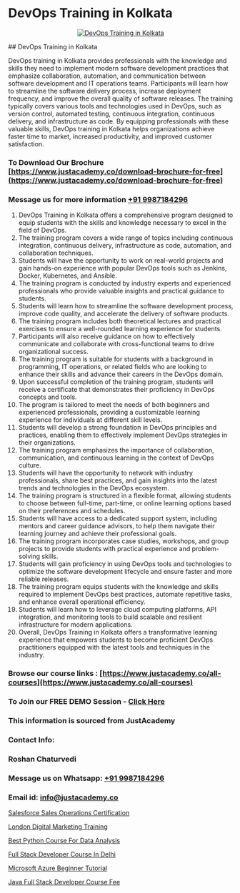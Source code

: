 # DevOps Training in Kolkata

<p align="center">
  <a href="https://justacademy.co/program-detail/software-testing">
    <img src="https://justacademy.co/storage2/program_images/1704700438.webp" alt="DevOps Training in Kolkata">
  </a>
</p>
## DevOps Training in Kolkata

DevOps training in Kolkata provides professionals with the knowledge and skills they need to implement modern software development practices that emphasize collaboration, automation, and communication between software development and IT operations teams. Participants will learn how to streamline the software delivery process, increase deployment frequency, and improve the overall quality of software releases. The training typically covers various tools and technologies used in DevOps, such as version control, automated testing, continuous integration, continuous delivery, and infrastructure as code. By equipping professionals with these valuable skills, DevOps training in Kolkata helps organizations achieve faster time to market, increased productivity, and improved customer satisfaction.
### To Download Our Brochure [https://www.justacademy.co/download-brochure-for-free](https://www.justacademy.co/download-brochure-for-free)
### Message us for more information [+91 9987184296](https://api.whatsapp.com/send?phone=919987184296)
1) DevOps Training in Kolkata offers a comprehensive program designed to equip students with the skills and knowledge necessary to excel in the field of DevOps.
2) The training program covers a wide range of topics including continuous integration, continuous delivery, infrastructure as code, automation, and collaboration techniques.
3) Students will have the opportunity to work on real-world projects and gain hands-on experience with popular DevOps tools such as Jenkins, Docker, Kubernetes, and Ansible.
4) The training program is conducted by industry experts and experienced professionals who provide valuable insights and practical guidance to students.
5) Students will learn how to streamline the software development process, improve code quality, and accelerate the delivery of software products.
6) The training program includes both theoretical lectures and practical exercises to ensure a well-rounded learning experience for students.
7) Participants will also receive guidance on how to effectively communicate and collaborate with cross-functional teams to drive organizational success.
8) The training program is suitable for students with a background in programming, IT operations, or related fields who are looking to enhance their skills and advance their careers in the DevOps domain.
9) Upon successful completion of the training program, students will receive a certificate that demonstrates their proficiency in DevOps concepts and tools.
10) The program is tailored to meet the needs of both beginners and experienced professionals, providing a customizable learning experience for individuals at different skill levels.
11) Students will develop a strong foundation in DevOps principles and practices, enabling them to effectively implement DevOps strategies in their organizations.
12) The training program emphasizes the importance of collaboration, communication, and continuous learning in the context of DevOps culture.
13) Students will have the opportunity to network with industry professionals, share best practices, and gain insights into the latest trends and technologies in the DevOps ecosystem.
14) The training program is structured in a flexible format, allowing students to choose between full-time, part-time, or online learning options based on their preferences and schedules.
15) Students will have access to a dedicated support system, including mentors and career guidance advisors, to help them navigate their learning journey and achieve their professional goals.
16) The training program incorporates case studies, workshops, and group projects to provide students with practical experience and problem-solving skills.
17) Students will gain proficiency in using DevOps tools and technologies to optimize the software development lifecycle and ensure faster and more reliable releases.
18) The training program equips students with the knowledge and skills required to implement DevOps best practices, automate repetitive tasks, and enhance overall operational efficiency.
19) Students will learn how to leverage cloud computing platforms, API integration, and monitoring tools to build scalable and resilient infrastructure for modern applications.
20) Overall, DevOps Training in Kolkata offers a transformative learning experience that empowers students to become proficient DevOps practitioners equipped with the latest tools and techniques in the industry.

### Browse our course links : [https://www.justacademy.co/all-courses](https://www.justacademy.co/all-courses) 
### To Join our FREE DEMO Session - [Click Here](https://www.justacademy.co/register-for-course-demo)


### This information is sourced from JustAcademy
### Contact Info:
### Roshan Chaturvedi
### Message us on Whatsapp: [+91 9987184296](https://api.whatsapp.com/send?phone=919987184296)
### Email id: [info@justacademy.co](mailto:info@justacademy.co)
                
[Salesforce Sales Operations Certification](https://www.linkedin.com/pulse/salesforce-sales-operations-certification-justacademy-houston-q2g8f?trackingId=lm06r8%2FgtvuE4zBZlJAtrg%3D%3D&lipi=urn%3Ali%3Apage%3Ad_flagship3_company_admin%3BDIVkwfTLSiKhrRzZ9nyuUw%3D%3D)

[London Digital Marketing Training](https://www.linkedin.com/pulse/london-digital-marketing-training-justacademy-portland-ywg8f?trackingId=O9L46gEfxaauRsyWPQbFyA%3D%3D&lipi=urn%3Ali%3Apage%3Ad_flagship3_company_admin%3B4wvQoxRzQS6F4YizGcy96A%3D%3D)

[Best Python Course For Data Analysis](https://medium.com/@abhidnya.1068/best-python-course-for-data-analysis-aa1799d2345a)

[Full Stack Developer Course In Delhi](https://medium.com/@ranepooja/full-stack-developer-course-in-delhi-f11cab61675e)

[Microsoft Azure Beginner Tutorial](https://justacademyin.github.io/Articles/Microsoft-Azure-Beginner-Tutorial)

[Java Full Stack Developer Course Fee](https://justacademyin.github.io/justacademy/java-full-stack-developer-course-fee)

